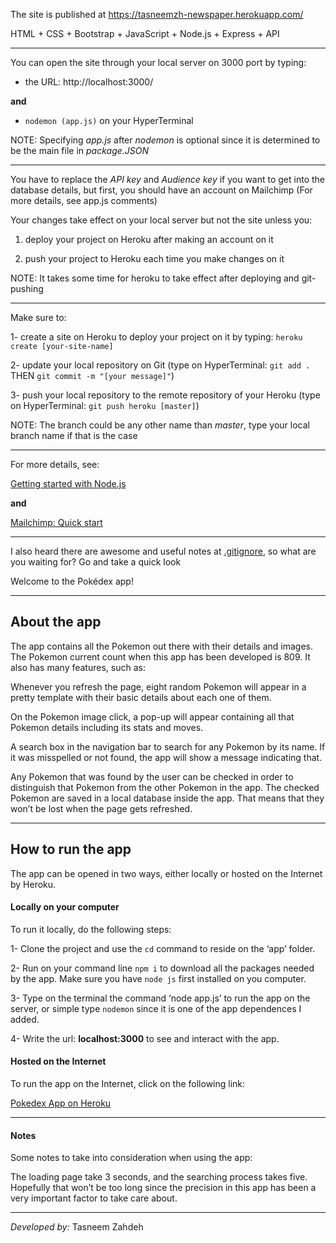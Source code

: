 The site is published at https://tasneemzh-newspaper.herokuapp.com/

HTML + CSS + Bootstrap + JavaScript + Node.js + Express + API

-----------------

You can open the site through your local server on 3000 port by typing:

- the URL: http://localhost:3000/

**and**

- `nodemon (app.js)` on your HyperTerminal

NOTE: Specifying *app.js* after *nodemon* is optional since it is determined to be the main file in *package.JSON*

-----------------

You have to replace the *API key* and *Audience key* if you want to get into the database details, but first, you should have an account on Mailchimp (For more details, see app.js comments)

Your changes take effect on your local server but not the site unless you:

1) deploy your project on Heroku after making an account on it

2) push your project to Heroku each time you make changes on it

NOTE: It takes some time for heroku to take effect after deploying and git-pushing

-----------------

Make sure to:

1- create a site on Heroku to deploy your project on it by typing: `heroku create [your-site-name]`

2- update your local repository on Git (type on HyperTerminal: `git add .` THEN `git commit -m "[your message]"`)

3- push your local repository to the remote repository of your Heroku (type on HyperTerminal: `git push heroku [master]`)

NOTE: The branch could be any other name than *master*, type your local branch name if that is the case

-----------------

For more details, see:

[Getting started with Node.js](https://devcenter.heroku.com/articles/getting-started-with-nodejs)

**and**

[Mailchimp: Quick start](https://mailchimp.com/developer/marketing/guides/quick-start/)

-----------------

I also heard there are awesome and useful notes at [.gitignore](https://github.com/TasneemZh/Newspaper-SignUp/blob/main/.gitignore), so what are you waiting for? Go and take a quick look





Welcome to the Pokédex app!

-----------------

## About the app

The app contains all the Pokemon out there with their details and images. The Pokemon current count when this app has been developed is 809. It also has many features, such as:

Whenever you refresh the page, eight random Pokemon will appear in a pretty template with their basic details about each one of them.

On the Pokemon image click, a pop-up will appear containing all that Pokemon details including its stats and moves.

A search box in the navigation bar to search for any Pokemon by its name. If it was misspelled or not found, the app will show a message indicating that.

Any Pokemon that was found by the user can be checked in order to distinguish that Pokemon from the other Pokemon in the app. The checked Pokemon are saved in a local database inside the app. That means that they won’t be lost when the page gets refreshed.

-----------------

## How to run the app

The app can be opened in two ways, either locally or hosted on the Internet by Heroku.

#### Locally on your computer

To run it locally, do the following steps:

1- Clone the project and use the `cd` command to reside on the ‘app’ folder.

2- Run on your command line `npm i` to download all the packages needed by the app. Make sure you have `node js` first installed on you computer.

3- Type on the terminal the command ‘node app.js’ to run the app on the server, or simple type `nodemon` since it is one of the app dependences I added.

4- Write the url: **localhost:3000** to see and interact with the app.

#### Hosted on the Internet

To run the app on the Internet, click on the following link:

[Pokedex App on Heroku](https://pokedex-tasneem.herokuapp.com/)

-----------------

#### Notes

Some notes to take into consideration when using the app:

The loading page take 3 seconds, and the searching process takes five. Hopefully that won’t be too long since the precision in this app has been a very important factor to take care about.

-----------------

_Developed by:_ Tasneem Zahdeh
